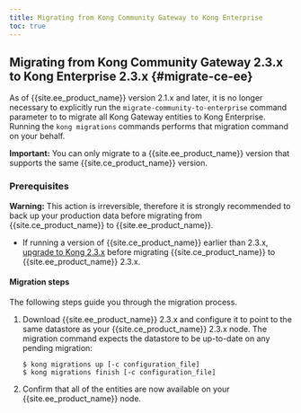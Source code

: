 ```yaml
---
title: Migrating from Kong Community Gateway to Kong Enterprise
toc: true
---
```


## Migrating from Kong Community Gateway 2.3.x to Kong Enterprise 2.3.x {#migrate-ce-ee}

As of {{site.ee_product_name}} version 2.1.x and later, it is no longer necessary to explicitly
run the `migrate-community-to-enterprise` command parameter to to migrate all
Kong Gateway entities to Kong Enterprise. Running the `kong migrations` commands
performs that migration command on your behalf.

<div class="alert alert-ee blue">
<strong>Important:</strong> You can only migrate to a {{site.ee_product_name}} version that
supports the same {{site.ce_product_name}} version.
</div>

### Prerequisites

<div class="alert alert-red">
     <strong>Warning:</strong> This action is irreversible, therefore it is strongly
     recommended to back up your production data before migrating from
     {{site.ce_product_name}} to {{site.ee_product_name}}.
</div>

* If running a version of {{site.ce_product_name}} earlier than 2.3.x,
  [upgrade to Kong 2.3.x](/2.3.x/upgrading/) before migrating
  {{site.ce_product_name}} to {{site.ee_product_name}} 2.3.x.

#### Migration steps

The following steps guide you through the migration process.

1. Download {{site.ee_product_name}} 2.3.x and configure it to point to the
   same datastore as your {{site.ce_product_name}} 2.3.x node. The migration
   command expects the datastore to be up-to-date on any pending migration:

   ```shell
   $ kong migrations up [-c configuration_file]
   $ kong migrations finish [-c configuration_file]
   ```
2. Confirm that all of the entities are now available on your
   {{site.ee_product_name}} node.
